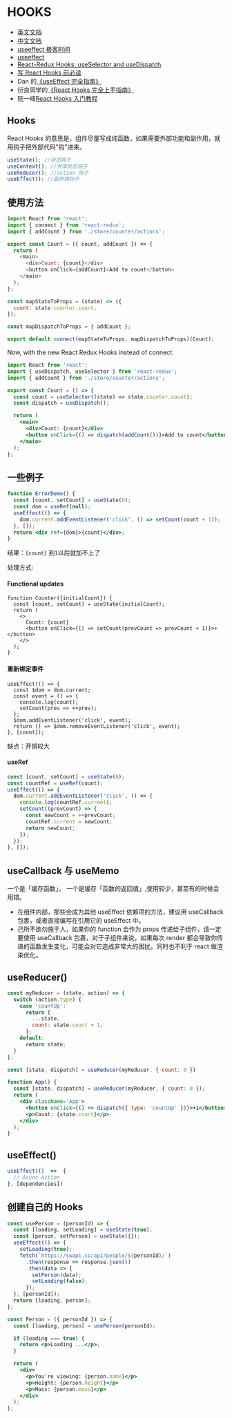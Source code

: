 # HOOKS

- [英文文档](https://reactjs.org/docs/hooks-intro.html)
- [中文文档](https://zh-hans.reactjs.org/docs/hooks-intro.html)
- [useeffect 极客时间](https://time.geekbang.org/dailylesson/detail/100028442)
- [useeffect](https://overreacted.io/zh-hans/a-complete-guide-to-useeffect/)
- [React-Redux Hooks: useSelector and useDispatch](https://levelup.gitconnected.com/react-redux-hooks-useselector-and-usedispatch-f7d8c7f75cdd)
- [写 React Hooks 前必读](https://zhuanlan.zhihu.com/p/113216415)
- Dan 的[《useEffect 完全指南》](https://overreacted.io/zh-hans/a-complete-guide-to-useeffect/)
- 衍良同学的[《React Hooks 完全上手指南》](https://zhuanlan.zhihu.com/p/92211533)
- 阮一峰[React Hooks 入门教程](http://www.ruanyifeng.com/blog/2019/09/react-hooks.html)

## Hooks

React Hooks 的意思是，组件尽量写成纯函数，如果需要外部功能和副作用，就用钩子把外部代码"钩"进来。

```js
useState(); //状态钩子
useContext(); //共享状态钩子
useReducer(); //action 钩子
useEffect(); //副作用钩子
```

## 使用方法

```js
import React from 'react';
import { connect } from 'react-redux';
import { addCount } from './store/counter/actions';

export const Count = ({ count, addCount }) => {
  return (
    <main>
      <div>Count: {count}</div>
      <button onClick={addCount}>Add to count</button>
    </main>
  );
};

const mapStateToProps = (state) => ({
  count: state.counter.count,
});

const mapDispatchToProps = { addCount };

export default connect(mapStateToProps, mapDispatchToProps)(Count);
```

Now, with the new React Redux Hooks instead of connect:

```jsx
import React from 'react';
import { useDispatch, useSelector } from 'react-redux';
import { addCount } from './store/counter/actions';

export const Count = () => {
  const count = useSelector((state) => state.counter.count);
  const dispatch = useDispatch();

  return (
    <main>
      <div>Count: {count}</div>
      <button onClick={() => dispatch(addCount())}>Add to count</button>
    </main>
  );
};
```

## 一些例子

```jsx
function ErrorDemo() {
  const [count, setCount] = useState(0);
  const dom = useRef(null);
  useEffect(() => {
    dom.current.addEventListener('click', () => setCount(count + 1));
  }, []);
  return <div ref={dom}>{count}</div>;
}
```

结果：`{count}` 到`1`以后就加不上了

处理方式:

#### Functional updates

```JSX
function Counter({initialCount}) {
  const [count, setCount] = useState(initialCount);
  return (
    <>
      Count: {count}
      <button onClick={() => setCount(prevCount => prevCount + 1)}>+</button>
    </>
  );
}
```

#### 重新绑定事件

```JSX
useEffect(() => {
  const $dom = dom.current;
  const event = () => {
    console.log(count);
    setCount(prev => ++prev);
  };
  $dom.addEventListener('click', event);
  return () => $dom.removeEventListener('click', event);
}, [count]);
```

缺点：开销较大

#### useRef

```jsx
const [count, setCount] = useState(0);
const countRef = useRef(count);
useEffect(() => {
  dom.current.addEventListener('click', () => {
    console.log(countRef.current);
    setCount((prevCount) => {
      const newCount = ++prevCount;
      countRef.current = newCount;
      return newCount;
    });
  });
}, []);
```

## useCallback 与 useMemo

一个是「缓存函数」， 一个是缓存「函数的返回值」,使用较少，甚至有的时候会用错。

- 在组件内部，那些会成为其他 useEffect 依赖项的方法，建议用 useCallback 包裹，或者直接编写在引用它的 useEffect 中。
- 己所不欲勿施于人，如果你的 function 会作为 props 传递给子组件，请一定要使用 useCallback 包裹，对于子组件来说，如果每次 render 都会导致你传递的函数发生变化，可能会对它造成非常大的困扰。同时也不利于 react 做渲染优化。

## useReducer()

```jsx
const myReducer = (state, action) => {
  switch (action.type) {
    case 'countUp':
      return {
        ...state,
        count: state.count + 1,
      };
    default:
      return state;
  }
};

const [state, dispatch] = useReducer(myReducer, { count: 0 })

function App() {
  const [state, dispatch] = useReducer(myReducer, { count: 0 });
  return (
    <div className='App'>
      <button onClick={() => dispatch({ type: 'countUp' })}>+1</button>
      <p>Count: {state.count}</p>
    </div>
  );
}
```

## useEffect()

```jsx
useEffect(()  =>  {
  // Async Action
}, [dependencies])
```

## 创建自己的 Hooks

```jsx
const usePerson = (personId) => {
  const [loading, setLoading] = useState(true);
  const [person, setPerson] = useState({});
  useEffect(() => {
    setLoading(true);
    fetch(`https://swapi.co/api/people/${personId}/`)
      .then(response => response.json())
      .then(data => {
        setPerson(data);
        setLoading(false);
      });
  }, [personId]);  
  return [loading, person];
};

const Person = ({ personId }) => {
  const [loading, person] = usePerson(personId);

  if (loading === true) {
    return <p>Loading ...</p>;
  }

  return (
    <div>
      <p>You're viewing: {person.name}</p>
      <p>Height: {person.height}</p>
      <p>Mass: {person.mass}</p>
    </div>
  );
};
```
